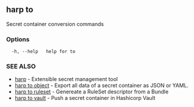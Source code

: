 ## harp to

Secret container conversion commands

### Options

```
  -h, --help   help for to
```

### SEE ALSO

* [harp](harp.md)	 - Extensible secret management tool
* [harp to object](harp_to_object.md)	 - Export all data of a secret container as JSON or YAML.
* [harp to ruleset](harp_to_ruleset.md)	 - Genereate a RuleSet descriptor from a Bundle
* [harp to vault](harp_to_vault.md)	 - Push a secret container in Hashicorp Vault

